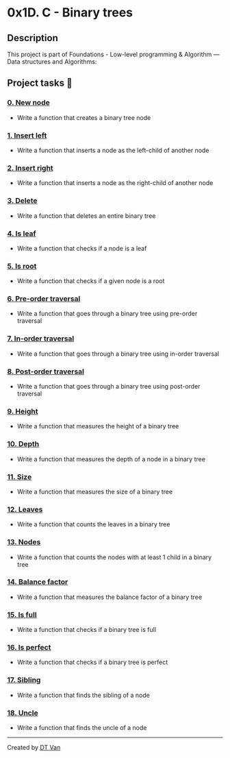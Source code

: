 # 0x1D. C - Binary trees
## Description
 This project is part of Foundations - Low-level programming & Algorithm ― Data structures and Algorithms:
## Project tasks :wrench:
### [0. New node ](./0-binary_tree_node.c) 
* Write a function that creates a binary tree node
### [1. Insert left ](./1-binary_tree_insert_left.c) 
* Write a function that inserts a node as the left-child of another node
### [2. Insert right ](./2-binary_tree_insert_right.c) 
* Write a function that inserts a node as the right-child of another node
### [3. Delete ](./3-binary_tree_delete.c) 
* Write a function that deletes an entire binary tree
### [4. Is leaf ](./4-binary_tree_is_leaf.c) 
* Write a function that checks if a node is a leaf
### [5. Is root ](./5-binary_tree_is_root.c) 
* Write a function that checks if a given node is a root
### [6. Pre-order traversal ](./6-binary_tree_preorder.c) 
* Write a function that goes through a binary tree using pre-order traversal
### [7. In-order traversal ](./7-binary_tree_inorder.c) 
* Write a function that goes through a binary tree using in-order traversal
### [8. Post-order traversal ](./8-binary_tree_postorder.c) 
* Write a function that goes through a binary tree using post-order traversal
### [9. Height ](./9-binary_tree_height.c) 
* Write a function that measures the height of a binary tree
### [10. Depth ](./10-binary_tree_depth.c) 
* Write a function that measures the depth of a node in a binary tree
### [11. Size ](./11-binary_tree_size.c) 
* Write a function that measures the size of a binary tree
### [12. Leaves ](./12-binary_tree_leaves.c) 
* Write a function that counts the leaves in a binary tree
### [13. Nodes ](./13-binary_tree_nodes.c) 
* Write a function that counts the nodes with at least 1 child in a binary tree
### [14. Balance factor ](./14-binary_tree_balance.c) 
* Write a function that measures the balance factor of a binary tree
### [15. Is full ](./15-binary_tree_is_full.c) 
* Write a function that checks if a binary tree is full
### [16. Is perfect ](./16-binary_tree_is_perfect.c) 
* Write a function that checks if a binary tree is perfect
### [17. Sibling ](./17-binary_tree_sibling.c) 
* Write a function that finds the sibling of a node
### [18. Uncle ](./18-binary_tree_uncle.c) 
* Write a function that finds the uncle of a node
---
Created by [DT Van](https://github.com/dtvangogh)